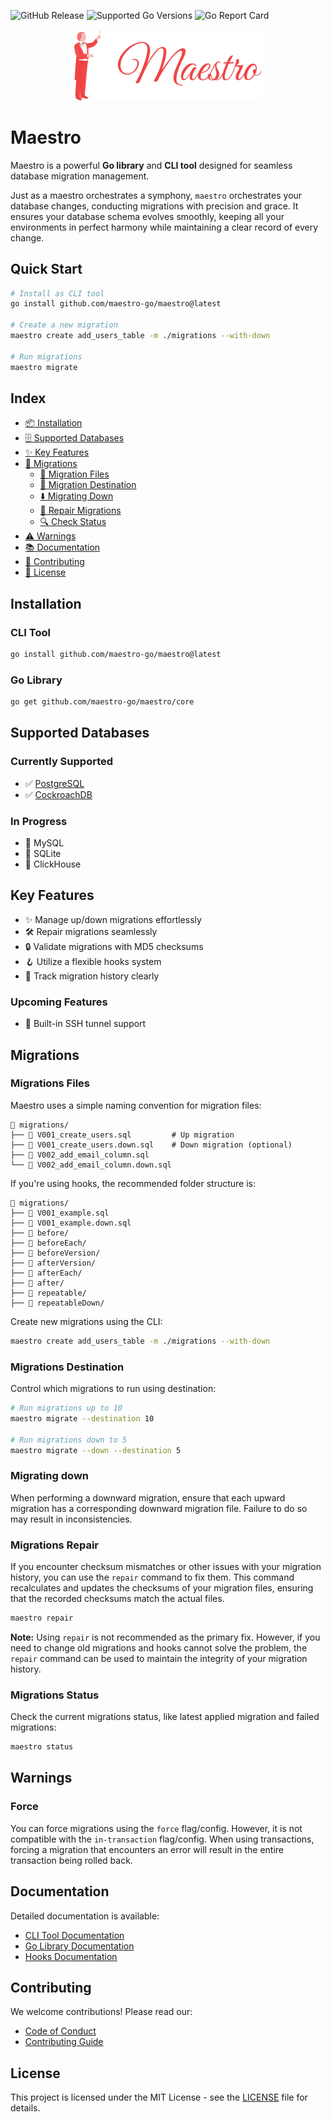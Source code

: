 ![GitHub Release](https://img.shields.io/github/v/release/maestro-go/maestro?color=red)
![Supported Go Versions](https://img.shields.io/badge/Go-1.22%2C%201.23-blue.svg)
![Go Report Card](https://goreportcard.com/badge/github.com/maestro-go/maestro)

<p align="center">
<img src="./.github/assets/imgs/logo.png" alt="Maestro Logo" width="300">
</p>

# Maestro

Maestro is a powerful **Go library** and **CLI tool** designed for seamless database migration management.

Just as a maestro orchestrates a symphony, `maestro` orchestrates your database changes, conducting migrations with precision and grace. It ensures your database schema evolves smoothly, keeping all your environments in perfect harmony while maintaining a clear record of every change.

## Quick Start

```bash
# Install as CLI tool
go install github.com/maestro-go/maestro@latest

# Create a new migration
maestro create add_users_table -m ./migrations --with-down

# Run migrations
maestro migrate
```

## Index

- [📦 Installation](#installation)
- [🗄️ Supported Databases](#supported-databases)
- [✨ Key Features](#key-features)
- [📁 Migrations](#migrations)
  - [📄 Migration Files](#migrations-files)
  - [📍 Migration Destination](#migrations-destination)
  - [⬇️ Migrating Down](#migrating-down)
  - [🔧 Repair Migrations](#migrations-repair)
  - [🔍 Check Status](#migrations-status)
- [⚠️ Warnings](#warnings)
- [📚 Documentation](#documentation)
- [🤝 Contributing](#contributing)
- [📜 License](#license)

## Installation

### CLI Tool
```bash
go install github.com/maestro-go/maestro@latest
```

### Go Library
```bash
go get github.com/maestro-go/maestro/core
```

## Supported Databases

### Currently Supported
- ✅ [PostgreSQL](https://www.postgresql.org)  
- ✅ [CockroachDB](https://www.cockroachlabs.com)

### In Progress
- 🚧 MySQL  
- 🚧 SQLite  
- 🚧 ClickHouse

## Key Features

- ✨ Manage up/down migrations effortlessly
- 🛠️ Repair migrations seamlessly
- 🔒 Validate migrations with MD5 checksums
- 🪝 Utilize a flexible hooks system
- 📝 Track migration history clearly

### Upcoming Features

- 🔑 Built-in SSH tunnel support

## Migrations

### Migrations Files

Maestro uses a simple naming convention for migration files:

```
📁 migrations/
├── 📄 V001_create_users.sql         # Up migration
├── 📄 V001_create_users.down.sql    # Down migration (optional)
├── 📄 V002_add_email_column.sql
└── 📄 V002_add_email_column.down.sql
```

If you're using hooks, the recommended folder structure is:

```
📁 migrations/
├── 📄 V001_example.sql
├── 📄 V001_example.down.sql
├── 📁 before/
├── 📁 beforeEach/
├── 📁 beforeVersion/
├── 📁 afterVersion/
├── 📁 afterEach/
├── 📁 after/
├── 📁 repeatable/
├── 📁 repeatableDown/
```

Create new migrations using the CLI:
```bash
maestro create add_users_table -m ./migrations --with-down
```

### Migrations Destination

Control which migrations to run using destination:

```bash
# Run migrations up to 10
maestro migrate --destination 10

# Run migrations down to 5
maestro migrate --down --destination 5
```

### Migrating down

When performing a downward migration, ensure that each upward migration has a corresponding downward migration file.
Failure to do so may result in inconsistencies.

### Migrations Repair

If you encounter checksum mismatches or other issues with your migration history, you can use the `repair` command to fix them. This command recalculates and updates the checksums of your migration files, ensuring that the recorded checksums match the actual files.

```bash
maestro repair
```

**Note:** Using `repair` is not recommended as the primary fix. However, if you need to change old migrations and hooks cannot solve the problem, the `repair` command can be used to maintain the integrity of your migration history.

### Migrations Status

Check the current migrations status, like latest applied migration and failed migrations:

```bash
maestro status
```

## Warnings

### Force

You can force migrations using the `force` flag/config. However, it is not compatible with the `in-transaction` flag/config. When using transactions, forcing a migration that encounters an error will result in the entire transaction being rolled back.

## Documentation

Detailed documentation is available:
- [CLI Tool Documentation](./.github/assets/docs/CLI.md)
- [Go Library Documentation](./.github/assets/docs/LIBRARY.md)
- [Hooks Documentation](./.github/assets/docs/HOOKS.md)

## Contributing

We welcome contributions! Please read our:
- [Code of Conduct](./CODE_OF_CONDUCT.md)
- [Contributing Guide](./CONTRIBUTING.md)

## License

This project is licensed under the MIT License - see the [LICENSE](./LICENSE) file for details.
